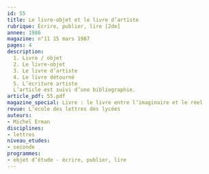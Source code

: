 ```yaml
---
id: 55
title: Le livre-objet et le livre d’artiste
rubrique: Écrire, publier, lire [2de]
annee: 1986
magazine: n°11 15 mars 1987
pages: 4
description: 
  1. Livre / objet
  2. Le livre-objet
  3. Le livre d’artiste
  4. Le livre détourné
  5. L’écriture artiste
  L’article est suivi d’une bibliographie.
article_pdf: 55.pdf
magazine_special: Livre : le livre entre l’imaginaire et le réel
revue: L’école des lettres des lycées
auteurs:
- Michel Erman
disciplines:
- lettres
niveau_etudes:
- seconde
programmes:
- objet d’étude - écrire, publier, lire
---
```

